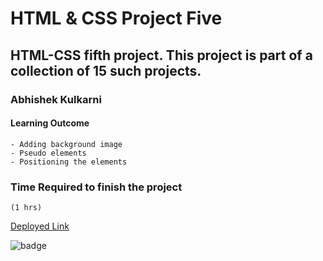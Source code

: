 #   HTML & CSS Project Five

## HTML-CSS fifth project. This project is part of a collection of 15 such projects.

### Abhishek Kulkarni

#### Learning Outcome
    - Adding background image
    - Pseudo elements
    - Positioning the elements

### Time Required to finish the project
    (1 hrs)

 [Deployed Link](https://project-5-dao-token-landingpage.netlify.app/)

![badge](https://img.shields.io/badge/Deployment-Up-green)

